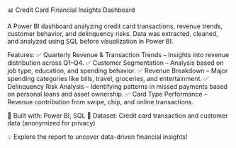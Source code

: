 📊 Credit Card Financial Insights Dashboard

A Power BI dashboard analyzing credit card transactions, revenue trends, customer behavior, and delinquency risks. Data was extracted, cleaned, and analyzed using SQL before visualization in Power BI.

Features:
✅ Quarterly Revenue & Transaction Trends – Insights into revenue distribution across Q1–Q4.
✅ Customer Segmentation – Analysis based on job type, education, and spending behavior.
✅ Revenue Breakdown – Major spending categories like bills, travel, groceries, and entertainment.
✅ Delinquency Risk Analysis – Identifying patterns in missed payments based on personal loans and asset ownership.
✅ Card Type Performance – Revenue contribution from swipe, chip, and online transactions.

🔹 Built with: Power BI, SQL
🔹 Dataset: Credit card transaction and customer data (anonymized for privacy)

💡 Explore the report to uncover data-driven financial insights!
